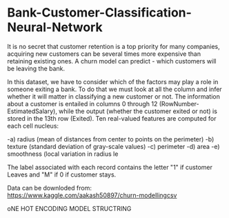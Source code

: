 # Bank-Customer-Classification-Neural-Network

It is no secret that customer retention is a top priority for many companies, acquiring new customers can be several times more expensive than retaining existing ones. A churn model can predict - which customers will be leaving the bank.

In this dataset, we have to consider which of the factors may play a role in someone exiting a bank. To do that we must look at all the column and infer whether it will matter in classifying a new customer or not. The information about a customer is entailed in columns 0 through 12 (RowNumber-EstimatedSalary), while the output (whether the customer exited or not) is stored in the 13th row (Exited). Ten real-valued features are computed for each cell nucleus:

-a) radius (mean of distances from center to points on the perimeter) -b) texture (standard deviation of gray-scale values) -c) perimeter -d) area -e) smoothness (local variation in radius le

The label associated with each record contains the letter "1" if customer Leaves and "M" if 0 if customer stays.

Data can be downloded from: https://www.kaggle.com/aakash50897/churn-modellingcsv


oNE HOT ENCODING 
MODEL STRUCTRING







